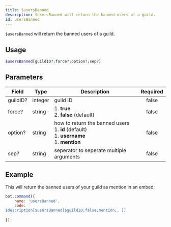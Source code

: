 ```yaml
---
title: $usersBanned
description: $usersBanned will return the banned users of a guild.
id: usersBanned
---
```


`$usersBanned` will return the banned users of a guild.

## Usage

```php
$usersBanned[guildID?;force?;option?;sep?]
```

## Parameters

| Field    | Type    | Description                                                                                            | Required |
|----------|---------|--------------------------------------------------------------------------------------------------------|:--------:|
| guildID? | integer | guild ID                                                                                               |  false   |
| force?   | string  | 1. **true** <br /> 2. **false** (default)                                                              |  false   |
| option?  | string  | how to return the banned users <br /> 1. **id** (default) <br /> 1. **username** <br /> 1. **mention** |  false   |
| sep?     | string  | seperator to seperate multiple arguments                                                               |  false   |

## Example

This will return the banned users of your guild as mention in an embed:

```javascript
bot.command({
    name: 'usersBanned',
    code: `
$description[$usersBanned[$guildID;false;mention;, ]]
  `
});
```
